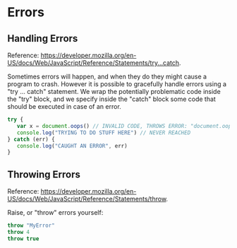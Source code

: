 
# Errors

## Handling Errors

Reference: https://developer.mozilla.org/en-US/docs/Web/JavaScript/Reference/Statements/try...catch.

Sometimes errors will happen, and when they do they might cause a program to crash. However it is possible to gracefully handle errors using a "try ... catch" statement. We wrap the potentially problematic code inside the "try" block, and we specify inside the "catch" block some code that should be executed in case of an error.

````js
try {
   var x = document.oops() // INVALID CODE, THROWS ERROR: "document.oops is not a function"
   console.log("TRYING TO DO STUFF HERE") // NEVER REACHED
} catch (err) {
   console.log("CAUGHT AN ERROR", err)
}
````

## Throwing Errors

Reference: https://developer.mozilla.org/en-US/docs/Web/JavaScript/Reference/Statements/throw.

Raise, or "throw" errors yourself:

```` js
throw "MyError"
throw 4
throw true
````
